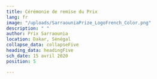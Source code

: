 ```yaml
---
title: Cérémonie de remise du Prix
lang: fr
image: "/uploads/SarraouniaPrize_LogoFrench_Color.png"
description: " "
author: Prix Sarraounia
location: Dakar, Sénégal
collapse_data: collapseFive
heading_data: headingFive
sch_date: 15 avril 2020
position: 5

---
```

